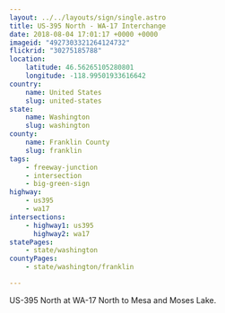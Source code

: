 ```yaml
---
layout: ../../layouts/sign/single.astro
title: US-395 North - WA-17 Interchange
date: 2018-08-04 17:01:17 +0000 +0000
imageid: "4927303321264124732"
flickrid: "30275185788"
location:
    latitude: 46.56265105280801
    longitude: -118.99501933616642
country:
    name: United States
    slug: united-states
state:
    name: Washington
    slug: washington
county:
    name: Franklin County
    slug: franklin
tags:
    - freeway-junction
    - intersection
    - big-green-sign
highway:
    - us395
    - wa17
intersections:
    - highway1: us395
      highway2: wa17
statePages:
    - state/washington
countyPages:
    - state/washington/franklin

---
```

US-395 North at WA-17 North to Mesa and Moses Lake.